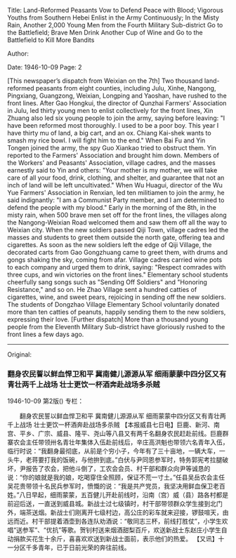 Title: Land-Reformed Peasants Vow to Defend Peace with Blood; Vigorous Youths from Southern Hebei Enlist in the Army Continuously; In the Misty Rain, Another 2,000 Young Men from the Fourth Military Sub-district Go to the Battlefield; Brave Men Drink Another Cup of Wine and Go to the Battlefield to Kill More Bandits

Author:

Date: 1946-10-09
Page: 2

[This newspaper’s dispatch from Weixian on the 7th] Two thousand land-reformed peasants from eight counties, including Julu, Xinhe, Nangong, Pingxiang, Guangzong, Weixian, Longping and Yaoshan, have rushed to the front lines. After Gao Hongkui, the director of Qunzhai Farmers' Association in Julu, led thirty young men to enlist collectively for the front lines, Xin Zhuang also led six young people to join the army, saying before leaving: "I have been reformed most thoroughly. I used to be a poor boy. This year I have thirty mu of land, a big cart, and an ox. Chiang Kai-shek wants to smash my rice bowl. I will fight him to the end." When Bai Fu and Yin Tongen joined the army, the spy Guo Xiankao tried to obstruct them. Yin reported to the Farmers' Association and brought him down. Members of the Workers' and Peasants' Association, village cadres, and the masses earnestly said to Yin and others: "Your mother is my mother, we will take care of all your food, drink, clothing, and shelter, and guarantee that not an inch of land will be left uncultivated." When Wu Huagui, director of the Wu Yue Farmers' Association in Renxian, led ten militiamen to join the army, he said indignantly: "I am a Communist Party member, and I am determined to defend the people with my blood." Early in the morning of the 8th, in the misty rain, when 500 brave men set off for the front lines, the villages along the Nangong-Weixian Road welcomed them and saw them off all the way to Weixian city. When the new soldiers passed Qiji Town, village cadres led the masses and students to greet them outside the north gate, offering tea and cigarettes. As soon as the new soldiers left the edge of Qiji Village, the decorated carts from Gao Gongzhuang came to greet them, with drums and gongs shaking the sky, coming from afar. Village cadres carried wine pots to each company and urged them to drink, saying: "Respect comrades with three cups, and win victories on the front lines." Elementary school students cheerfully sang songs such as "Sending Off Soldiers" and "Honoring Resistance," and so on. He Zhao Village sent a hundred catties of cigarettes, wine, and sweet pears, rejoicing in sending off the new soldiers. The students of Dongzhao Village Elementary School voluntarily donated more than ten catties of peanuts, happily sending them to the new soldiers, expressing their love.
[Further dispatch] More than a thousand young people from the Eleventh Military Sub-district have gloriously rushed to the front lines a few days ago.



<hr /> 

Original: 


### 翻身农民誓以鲜血悍卫和平  冀南健儿源源从军  细雨蒙蒙中四分区又有青壮两千上战场  壮士更饮一杯酒奔赴战场多杀贼

1946-10-09
第2版()
专栏：

　　翻身农民誓以鲜血悍卫和平
    冀南健儿源源从军
    细雨蒙蒙中四分区又有青壮两千上战场
    壮士更饮一杯酒奔赴战场多杀贼
    【本报威县七日电】巨鹿、新河、南宫、平乡、广宗、威县、隆平、尧山等八县又有两千名翻身农民赶赴前线。巨鹿群寨农会主任带领卅名青壮年集体入伍赴前线后，辛庄高洪魁也带领六名青年入伍，临行时说：“我翻身最彻底，从前是个穷小子，今年有了三十亩地，一辆大车，一头牛，老蒋要打我的饭碗，与他拚到底。”白伏与尹同恩参军时，特务郭宪考拉腿破坏，尹报告了农会，把他斗倒了，工农会会员、村干部和群众向尹等诚恳的说：“你的娘就是我的娘，吃喝穿住全照顾，保证不荒一寸土。”任县吴岳农会主任吴花贵带领十名民兵参军时，愤慨的说：“我是共产党员，我坚决用鲜血保卫老百姓。”八日早起，细雨蒙蒙，五百健儿开赴前线时，沿南（宫）威（县）路各村都是前迎后送，一直送到威县城。新战士过七级镇时，村干部带领群众学生接到北门外，端茶送烟。新战士们刚离开七级村边，高公庄的彩车就来迎接，锣鼓喧天，由远而近。村干部提着酒壶到各连队劝酒说：“敬同志三杯，前线打胜仗”，小学生欢唱“送参军”、“优抗”等歌。贺钊村送来烟酒甜梨百斤，欢送新战士东赵庄小学生自动捐款买花生十余斤，喜喜欢欢送到新战士面前，表示他们的热爱。
    【又讯】十一分区千多青年，已于日前光荣的奔往前线。
